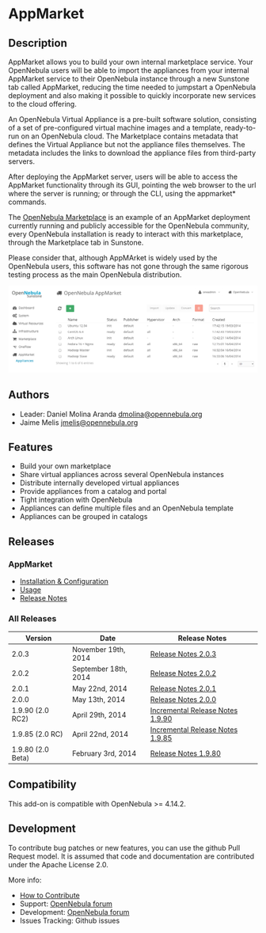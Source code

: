 # AppMarket

## Description

AppMarket allows you to build your own internal marketplace service. Your OpenNebula users will be able to import the appliances from your internal AppMarket service to their OpenNebula instance through a new Sunstone tab called AppMarket, reducing the time needed to jumpstart a OpenNebula deployment and also making it possible to quickly incorporate new services to the cloud offering.

An OpenNebula Virtual Appliance is a pre-built software solution, consisting of a set of pre-configured virtual machine images and a template, ready-to-run on an OpenNebula cloud. The Marketplace contains metadata that defines the Virtual Appliance but not the appliance files themselves. The metadata includes the links to download the appliance files from third-party servers.

After deploying the AppMarket server, users will be able to access the AppMarket functionality through its GUI, pointing the web browser to the url where the server is running; or through the CLI, using the appmarket* commands.

The [OpenNebula Marketplace](http://marketplace.opennebula.systems/appliance) is an example of an AppMarket deployment currently running and publicly accessible for the OpenNebula community, every OpenNebula installation is ready to interact with this marketplace, through the Marketplace tab in Sunstone.

Please consider that, although AppMArket is widely used by the OpenNebula users, this software has not gone through the same rigorous testing process as the main OpenNebula distribution.

![market1306](doc/images/list_appliance_from_sunstone.png)

## Authors

* Leader: Daniel Molina Aranda dmolina@opennebula.org
* Jaime Melis jmelis@opennebula.org

## Features

* Build your own marketplace
* Share virtual appliances across several OpenNebula instances
* Distribute internally developed virtual appliances
* Provide appliances from a catalog and portal
* Tight integration with OpenNebula
* Appliances can define multiple files and an OpenNebula template
* Appliances can be grouped in catalogs

## Releases

### AppMarket

* [Installation & Configuration](doc/installation_and_configuration.md)
* [Usage](doc/usage.md)
* [Release Notes](doc/release_notes/appmarket-2.0.3.md)

### All Releases

|      Version      |        Date          |                               Release Notes                               |
| ----------------- | -------------------- | ------------------------------------------------------------------------- |
| 2.0.3             | November 19th, 2014  | [Release Notes 2.0.3](doc/release_notes/appmarket-2.0.3.md)               |
| 2.0.2             | September 18th, 2014 | [Release Notes 2.0.2](doc/release_notes/appmarket-2.0.2.md)               |
| 2.0.1             | May 22nd, 2014       | [Release Notes 2.0.1](doc/release_notes/appmarket-2.0.1.md)               |
| 2.0.0             | May 13th, 2014       | [Release Notes 2.0.0](doc/release_notes/appmarket-2.0.0.md)               |
| 1.9.90 (2.0 RC2)  | April 29th, 2014     | [Incremental Release Notes 1.9.90](doc/release_notes/appmarket-1.9.90.md) |
| 1.9.85 (2.0 RC)   | April 22nd, 2014     | [Incremental Release Notes 1.9.85](doc/release_notes/appmarket-1.9.85.md) |
| 1.9.80 (2.0 Beta) | February 3rd, 2014   | [Release Notes 1.9.80](doc/release_notes/appmarket-1.9.80.md)             |

## Compatibility

This add-on is compatible with OpenNebula >= 4.14.2.

## Development

To contribute bug patches or new features, you can use the github Pull Request model. It is assumed that code and documentation are contributed under the Apache License 2.0.

More info:
* [How to Contribute](http://opennebula.org/software:add-ons#how_to_contribute_to_an_existing_add-on)
* Support: [OpenNebula forum](https://forum.opennebula.org/c/support)
* Development: [OpenNebula forum](https://forum.opennebula.org/c/development)
* Issues Tracking: Github issues
